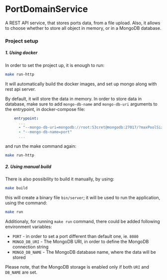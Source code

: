 # PortDomainService

A REST API service, that stores ports data, from a file upload. Also, it allows to choose whether to store all object in memory, or in a MongoDB database.

### Project setup

##### 1. Using docker

In order to set the project up, it is enough to run:

```sh
make run-http
```

It will automatically build the docker images, and set up mongo along with rest api server.

By default, it will store the data in memory. In order to store data in database, make sure to add `mongo-db-name` and `mongo-db-uri` arguments to the entrypoint, in docker-compose file:

```yaml
    entrypoint:
      ...
      - "--mongo-db-uri=mongodb://root:S3cret@mongodb:27017/?maxPoolSize=20&w=majority"
      - "--mongo-db-name=port"
      ...
```

and run the make command again:

```sh
make run-http
```

##### 2. Using manual build

There is also possibility to build it manually, by using:

```sh
make build
```

this will create a binary file `bin/server`; it will be used to run the application, using the command:

```sh
make run
```

Additionaly, for running `make run` command, there could be added following environment variables:
- `PORT` - in order to set a port different than default one, ie. `8080`
- `MONGO_DB_URI` - The MongoDB URI, in order to define the MongoDB connection string
- `MONGO_DB_NAME` - The MongoDB database name, where the data will be stored

Please note, that the MongoDB storage is enabled only if both `URI` and `DB_NAME` are set.

